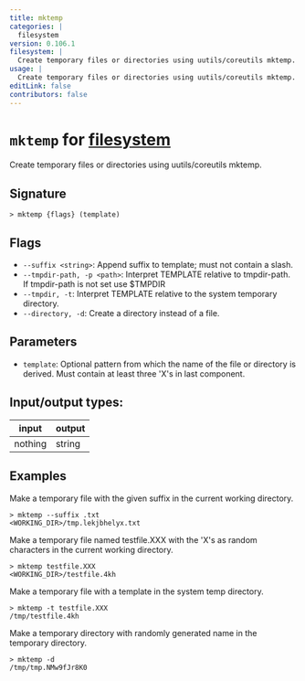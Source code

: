 ```yaml
---
title: mktemp
categories: |
  filesystem
version: 0.106.1
filesystem: |
  Create temporary files or directories using uutils/coreutils mktemp.
usage: |
  Create temporary files or directories using uutils/coreutils mktemp.
editLink: false
contributors: false
---
```

<!-- This file is automatically generated. Please edit the command in https://github.com/nushell/nushell instead. -->

# `mktemp` for [filesystem](/commands/categories/filesystem.md)

<div class='command-title'>Create temporary files or directories using uutils&#x2f;coreutils mktemp.</div>

## Signature

```> mktemp {flags} (template)```

## Flags

 -  `--suffix <string>`: Append suffix to template; must not contain a slash.
 -  `--tmpdir-path, -p <path>`: Interpret TEMPLATE relative to tmpdir-path. If tmpdir-path is not set use $TMPDIR
 -  `--tmpdir, -t`: Interpret TEMPLATE relative to the system temporary directory.
 -  `--directory, -d`: Create a directory instead of a file.

## Parameters

 -  `template`: Optional pattern from which the name of the file or directory is derived. Must contain at least three 'X's in last component.


## Input/output types:

| input   | output |
| ------- | ------ |
| nothing | string |
## Examples

Make a temporary file with the given suffix in the current working directory.
```nu
> mktemp --suffix .txt
<WORKING_DIR>/tmp.lekjbhelyx.txt
```

Make a temporary file named testfile.XXX with the 'X's as random characters in the current working directory.
```nu
> mktemp testfile.XXX
<WORKING_DIR>/testfile.4kh
```

Make a temporary file with a template in the system temp directory.
```nu
> mktemp -t testfile.XXX
/tmp/testfile.4kh
```

Make a temporary directory with randomly generated name in the temporary directory.
```nu
> mktemp -d
/tmp/tmp.NMw9fJr8K0
```
